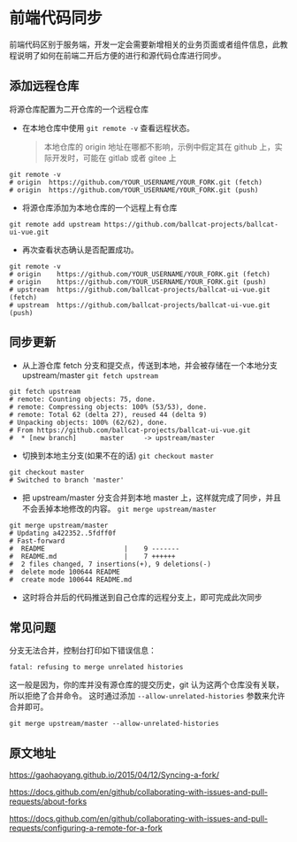 # 前端代码同步

前端代码区别于服务端，开发一定会需要新增相关的业务页面或者组件信息，此教程说明了如何在前端二开后方便的进行和源代码仓库进行同步。


## 添加远程仓库

将源仓库配置为二开仓库的一个远程仓库

- 在本地仓库中使用 `git remote -v` 查看远程状态。

  > 本地仓库的 origin 地址在哪都不影响，示例中假定其在 github 上，实际开发时，可能在 gitlab 或者 gitee 上

```
git remote -v
# origin  https://github.com/YOUR_USERNAME/YOUR_FORK.git (fetch)
# origin  https://github.com/YOUR_USERNAME/YOUR_FORK.git (push)
```

- 将源仓库添加为本地仓库的一个远程上有仓库

```
git remote add upstream https://github.com/ballcat-projects/ballcat-ui-vue.git
```

- 再次查看状态确认是否配置成功。

```
git remote -v
# origin    https://github.com/YOUR_USERNAME/YOUR_FORK.git (fetch)
# origin    https://github.com/YOUR_USERNAME/YOUR_FORK.git (push)
# upstream  https://github.com/ballcat-projects/ballcat-ui-vue.git (fetch)
# upstream  https://github.com/ballcat-projects/ballcat-ui-vue.git (push)
```

## 同步更新

- 从上游仓库 fetch 分支和提交点，传送到本地，并会被存储在一个本地分支 upstream/master
  `git fetch upstream`

```
git fetch upstream
# remote: Counting objects: 75, done.
# remote: Compressing objects: 100% (53/53), done.
# remote: Total 62 (delta 27), reused 44 (delta 9)
# Unpacking objects: 100% (62/62), done.
# From https://github.com/ballcat-projects/ballcat-ui-vue.git
#  * [new branch]      master     -> upstream/master
```

- 切换到本地主分支(如果不在的话)
  `git checkout master`

```
git checkout master
# Switched to branch 'master'
```

- 把 upstream/master 分支合并到本地 master 上，这样就完成了同步，并且不会丢掉本地修改的内容。
  `git merge upstream/master`

```
git merge upstream/master
# Updating a422352..5fdff0f
# Fast-forward
#  README                    |    9 -------
#  README.md                 |    7 ++++++
#  2 files changed, 7 insertions(+), 9 deletions(-)
#  delete mode 100644 README
#  create mode 100644 README.md
```

- 这时将合并后的代码推送到自己仓库的远程分支上，即可完成此次同步

## 常见问题
分支无法合并，控制台打印如下错误信息：
```git
fatal: refusing to merge unrelated histories
```
这一般是因为，你的库并没有源仓库的提交历史，git 认为这两个仓库没有关联，所以拒绝了合并命令。
这时通过添加 `--allow-unrelated-histories` 参数来允许合并即可。

```git
git merge upstream/master --allow-unrelated-histories
```


## 原文地址

https://gaohaoyang.github.io/2015/04/12/Syncing-a-fork/

https://docs.github.com/en/github/collaborating-with-issues-and-pull-requests/about-forks

https://docs.github.com/en/github/collaborating-with-issues-and-pull-requests/configuring-a-remote-for-a-fork